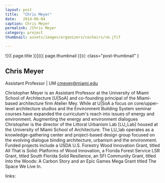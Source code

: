 ```yaml
---
layout: post
title:  "Chris Meyer"
date:   2014-06-04
caption: Chris Meyer
permalink: /Chris Meyer
category: project
thumbnail: assets/images/organizers/cochairs/cm.jfif

---
```

![{{ page.title }}]({{ page.thumbnail }}){: class="post-thumbnail" }

## Chris Meyer
Assistant Professor | UM 
cmeyer@miami.edu

Christopher Meyer is an Assistant Professor at the University of Miami School of Architecture [U|SoA] and co-founding principal of the Miami-based architecture firm Atelier Mey. While at U|SoA a focus on core/upper-level architecture studios and the Environment Building System seminar courses have expanded the curriculum's reach into issues of energy and environment. Augmenting the energy and environment dialogues Christopher is the director of the Littoral Urbanism Lab [LU_Lab] housed at the University of Miami School of Architecture. The LU_lab operates as a knowledge-gathering center and project-based design group focused on the evolving dialogue binding architecture, urbanism and the environment. Funded projects include a USDA U.S. Forestry Wood Innovation Grant, titled All That is Solid: Platforms of Wood Innovation, a Florida Forest Service LSR Grant, titled South Florida Solid Resilience, an SFI Community Grant, titled Into the Woods: A Carbon Story and an Epic Games Mega Grant titled The Space We Live In.


links:
